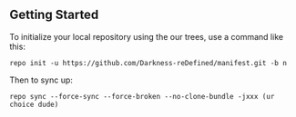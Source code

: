 Getting Started
---------------

To initialize your local repository using the our trees, use a command like this:

    repo init -u https://github.com/Darkness-reDefined/manifest.git -b n

Then to sync up:

    repo sync --force-sync --force-broken --no-clone-bundle -jxxx (ur choice dude)
